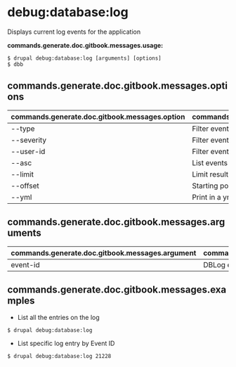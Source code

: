 # debug:database:log
Displays current log events for the application

**commands.generate.doc.gitbook.messages.usage:**
```
$ drupal debug:database:log [arguments] [options]
$ dbb  
```

## commands.generate.doc.gitbook.messages.options
commands.generate.doc.gitbook.messages.option | commands.generate.doc.gitbook.messages.details
-------|-------------
--type | Filter events by a specific type
--severity | Filter events by a specific level of severity
--user-id | Filter events by a specific user id
--asc | List events in ascending order
--limit | Limit results to a specific number
--offset | Starting point of a limit
--yml | Print in a yml style

## commands.generate.doc.gitbook.messages.arguments
commands.generate.doc.gitbook.messages.argument | commands.generate.doc.gitbook.messages.details
---------|-------------
event-id | DBLog event ID

## commands.generate.doc.gitbook.messages.examples
* List all the entries on the log
```
$ drupal debug:database:log
```
* List specific log entry by Event ID
```
$ drupal debug:database:log 21228

```
